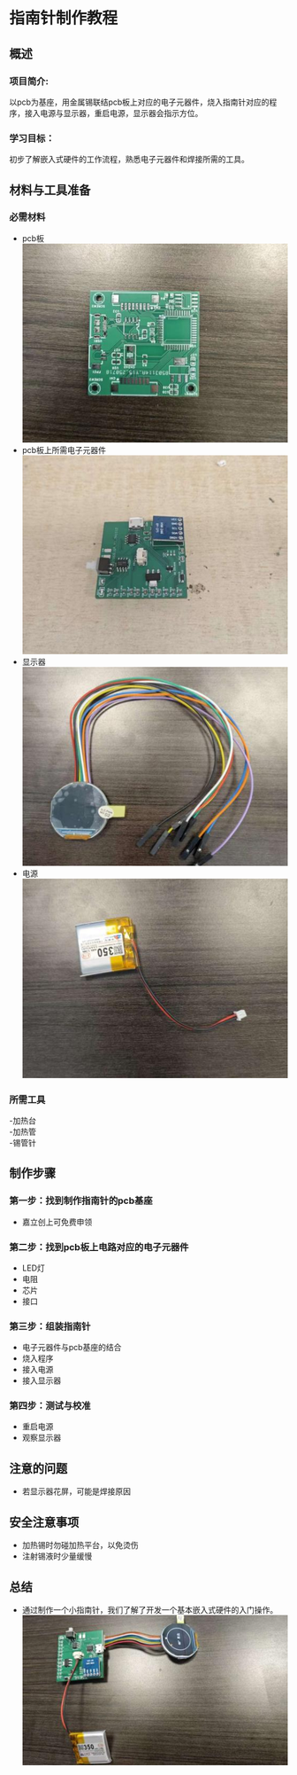 # 指南针制作教程

## 概述
### 项目简介:
以pcb为基座，用金属锡联结pcb板上对应的电子元器件，烧入指南针对应的程序，接入电源与显示器，重启电源，显示器会指示方位。


### 学习目标：
初步了解嵌入式硬件的工作流程，熟悉电子元器件和焊接所需的工具。


## 材料与工具准备
### 必需材料
- pcb板  
  ![这是一个pcb](./picture/Cpcb.jpg)
- pcb板上所需电子元器件      
  ![这是一个电子器件](./picture/Cqijan2.jpg)
- 显示器  
  ![这是显示器](./picture/Cmonitor.jpg)
- 电源  
  ![这是电源](./picture/Cbaterry.jpg)
### 所需工具  
-加热台  
-加热管  
-锡管针   

## 制作步骤

### 第一步：找到制作指南针的pcb基座
- 嘉立创上可免费申领


### 第二步：找到pcb板上电路对应的电子元器件
- LED灯
- 电阻
- 芯片
- 接口

### 第三步：组装指南针
- 电子元器件与pcb基座的结合
- 烧入程序
- 接入电源
- 接入显示器

### 第四步：测试与校准
- 重启电源
- 观察显示器
  
## 注意的问题
- 若显示器花屏，可能是焊接原因
## 安全注意事项
- 加热锡时勿碰加热平台，以免烫伤
- 注射锡液时少量缓慢

## 总结
- 通过制作一个小指南针，我们了解了开发一个基本嵌入式硬件的入门操作。  
  ![指南针成品](./picture/Cchengpin.jpg)

